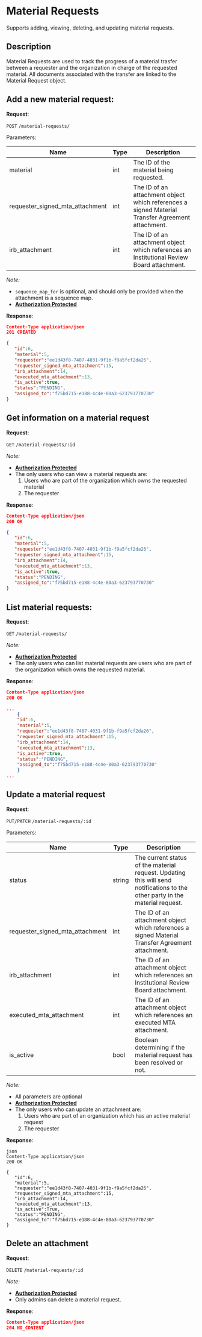 # Material Requests
Supports adding, viewing, deleting, and updating material requests.

## Description
Material Requests are used to track the progress of a material trasfer between a requester and the organization in charge of the requested material. All documents associated with the transfer are linked to the Material Request object.

## Add a new material request:

**Request**:

`POST` `/material-requests/`

Parameters:

Name                           | Type   | Description
-------------------------------|--------|---
material                       | int    | The ID of the material being requested.
requester_signed_mta_attachment| int    | The ID of an attachment object which references a signed Material Transfer Agreement attachment.
irb_attachment                 | int    | The ID of an attachment object which references an Institutional Review Board attachment.


*Note:*

- `sequence_map_for` is optional, and should only be provided when the attachment is a sequence map.
- **[Authorization Protected](authentication.md)**

**Response**:

```json
Content-Type application/json
201 CREATED

{
   "id":6,
   "material":5,
   "requester":"ee1d43f8-7407-4031-9f1b-f9a5fcf2da26",
   "requester_signed_mta_attachment":15,
   "irb_attachment":14,
   "executed_mta_attachment":13,
   "is_active":true,
   "status":"PENDING",
   "assigned_to":"f75bd715-e188-4c4e-80a3-623793770730"
}
```

## Get information on a material request

**Request**:

`GET` `/material-requests/:id`

*Note:*

- **[Authorization Protected](authentication.md)**
- The only users who can view a material requests are:
   1. Users who are part of the organization which owns the requested material
   2. The requester

**Response**:

```json
Content-Type application/json
200 OK

{
   "id":6,
   "material":5,
   "requester":"ee1d43f8-7407-4031-9f1b-f9a5fcf2da26",
   "requester_signed_mta_attachment":15,
   "irb_attachment":14,
   "executed_mta_attachment":13,
   "is_active":true,
   "status":"PENDING",
   "assigned_to":"f75bd715-e188-4c4e-80a3-623793770730"
}
```

## List material requests:

**Request**:

`GET` `/material-requests/`

*Note:*

- **[Authorization Protected](authentication.md)**
- The only users who can list material requests are users who are part of the organization which owns the requested material.

**Response**:

```json
Content-Type application/json
200 OK

...
    {
    "id":6,
    "material":5,
    "requester":"ee1d43f8-7407-4031-9f1b-f9a5fcf2da26",
    "requester_signed_mta_attachment":15,
    "irb_attachment":14,
    "executed_mta_attachment":13,
    "is_active":true,
    "status":"PENDING",
    "assigned_to":"f75bd715-e188-4c4e-80a3-623793770730"
    }
...

```

## Update a material request

**Request**:

`PUT/PATCH` `/material-requests/:id`

Parameters:

Name                           | Type   | Description
-------------------------------|--------|---
status                         | string | The current status of the material request. Updating this will send notifications to the other party in the material request.
requester_signed_mta_attachment| int    | The ID of an attachment object which references a signed Material Transfer Agreement attachment.
irb_attachment                 | int    | The ID of an attachment object which references an Institutional Review Board attachment.
executed_mta_attachment        | int    | The ID of an attachment object which references an executed MTA attachment.
is_active                      | bool   | Boolean determining if the material request has been resolved or not.

*Note:*

- All parameters are optional
- **[Authorization Protected](authentication.md)**
- The only users who can update an attachment are:
   1. Users who are part of an organization which has an active material request
   2. The requester

**Response**:

```
json
Content-Type application/json
200 OK

{
   "id":6,
   "material":5,
   "requester":"ee1d43f8-7407-4031-9f1b-f9a5fcf2da26",
   "requester_signed_mta_attachment":15,
   "irb_attachment":14,
   "executed_mta_attachment":13,
   "is_active":True,
   "status":"PENDING",
   "assigned_to":"f75bd715-e188-4c4e-80a3-623793770730"
}
```

## Delete an attachment

**Request**:

`DELETE` `/material-requests/:id`

*Note:*

- **[Authorization Protected](authentication.md)**
- Only admins can delete a material request.

**Response**:

```json
Content-Type application/json
204 NO_CONTENT
```
